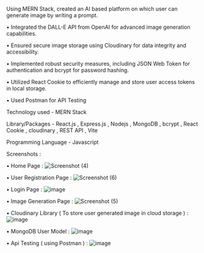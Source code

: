 Using MERN Stack, created an AI based platform on which user can generate image by writing a prompt.

• Integrated the DALL-E API from OpenAI for advanced image generation capabilities.

• Ensured secure image storage using Cloudinary for data integrity and accessibility.

• Implemented robust security measures, including JSON Web Token for authentication and bcrypt for password hashing.

• Utilized React Cookie to efficiently manage and store user access tokens in local storage.

• Used Postman for API Testing

Technology used - MERN Stack

Library/Packages - React.js , Express.js , Nodejs , MongoDB , bcrypt , React Cookie , cloudinary , REST API , Vite

Programming Language - Javascript

Screenshots : 

• Home Page : 
![Screenshot (4)](https://github.com/Mayank12345007/MindSketch_Beta/assets/66032097/fd67f109-0b5d-445b-9e55-3a05c8244c85)

• User Registration Page :
![Screenshot (6)](https://github.com/Mayank12345007/MindSketch_Beta/assets/66032097/7c78b03b-e286-47fe-b65e-197d79574edb)

• Login Page :
![image](https://github.com/Mayank12345007/MindSketch_Beta/assets/66032097/94b570f1-9b93-4978-8616-f493c75a9289)

• Image Generation Page : 
![Screenshot (5)](https://github.com/Mayank12345007/MindSketch_Beta/assets/66032097/01e59d2c-bc30-47d4-90bf-5021cfc04f63)

• Cloudinary Library ( To store user generated image in cloud storage ) :
![image](https://github.com/Mayank12345007/MindSketch_Beta/assets/66032097/2f58e77f-05db-400a-8cba-34d43acf5099)

• MongoDB User Model : 
![image](https://github.com/Mayank12345007/MindSketch_Beta/assets/66032097/4ae92e87-9864-452b-8df9-f644ef7f18c2)

• Api Testing ( using Postman ) :
![image](https://github.com/Mayank12345007/MindSketch_Beta/assets/66032097/09ee6bd6-3d1e-4884-802c-b68785b8d5b6)
